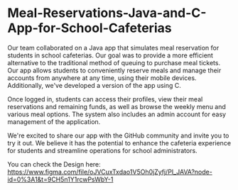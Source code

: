 # Meal-Reservations-Java-and-C-App-for-School-Cafeterias
Our team collaborated on a Java app that simulates meal reservation for students in school cafeterias. Our goal was to provide a more efficient alternative to the traditional method of queuing to purchase meal tickets. Our app allows students to conveniently reserve meals and manage their accounts from anywhere at any time, using their mobile devices. Additionally, we've developed a version of the app using C.

Once logged in, students can access their profiles, view their meal reservations and remaining funds, as well as browse the weekly menu and various meal options. The system also includes an admin account for easy management of the application.

We're excited to share our app with the GitHub community and invite you to try it out. We believe it has the potential to enhance the cafeteria experience for students and streamline operations for school administrators.

You can check the Design here:
https://www.figma.com/file/oJVCuxTxdao1V5Oh0jZyfj/PI_JAVA?node-id=0%3A1&t=9CH5n1Y1rcwPsWbY-1
